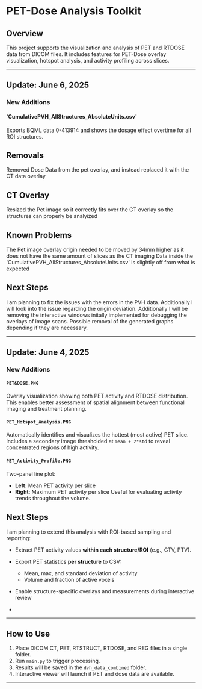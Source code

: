 # PET-Dose Analysis Toolkit

## Overview

This project supports the visualization and analysis of PET and RTDOSE data from DICOM files. It includes features for PET-Dose overlay visualization, hotspot analysis, and activity profiling across slices.

---

## Update: June 6, 2025

### New Additions

#### 'CumulativePVH_AllStructures_AbsoluteUnits.csv'

Exports BQML data 0-413914 and shows the dosage effect overtime for all ROI structures.

## Removals

Removed Dose Data from the pet overlay, and instead replaced it with the CT data overlay

## CT Overlay

Resized the Pet image so it correctly fits over the CT overlay so the structures can properly be analyized

## Known Problems

The Pet image overlay origin needed to be moved by 34mm higher as it does not have the same amount of slices as the CT imaging
Data inside the 'CumulativePVH_AllStructures_AbsoluteUnits.csv' is slightly off from what is expected

## Next Steps

I am planning to fix the issues with the errors in the PVH data. Additionally I will look into the issue regarding the origin deviation.
Additionally I will be removing the interactive windows initally implemented for debugging the overlays of image scans.
Possible removal of the generated graphs depending if they are necessary.

---

## Update: June 4, 2025

### New Additions

#### `PET&DOSE.PNG`

Overlay visualization showing both PET activity and RTDOSE distribution. This enables better assessment of spatial alignment between functional imaging and treatment planning.

#### `PET_Hotspot_Analysis.PNG`

Automatically identifies and visualizes the hottest (most active) PET slice. Includes a secondary image thresholded at `mean + 2*std` to reveal concentrated regions of high activity.

#### `PET_Activity_Profile.PNG`

Two-panel line plot:

* **Left**: Mean PET activity per slice
* **Right**: Maximum PET activity per slice
  Useful for evaluating activity trends throughout the volume.

## Next Steps

I am planning to extend this analysis with ROI-based sampling and reporting:

* Extract PET activity values **within each structure/ROI** (e.g., GTV, PTV).
* Export PET statistics **per structure** to CSV:

  * Mean, max, and standard deviation of activity
  * Volume and fraction of active voxels
* Enable structure-specific overlays and measurements during interactive review
* 
---

## How to Use

1. Place DICOM CT, PET, RTSTRUCT, RTDOSE, and REG files in a single folder.
2. Run `main.py` to trigger processing.
3. Results will be saved in the `dvh_data_combined` folder.
4. Interactive viewer will launch if PET and dose data are available.

---
